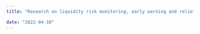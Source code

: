 ```yaml
---
title: "Research on liquidity risk monitoring, early warning and relief path of private enterprises(participated), April 2022"

date: "2022-04-18"
---
```


